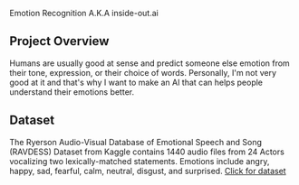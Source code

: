 Emotion Recognition A.K.A inside-out.ai

## Project Overview
Humans are usually good at sense and predict someone else emotion from their tone, expression, or their choice of words. Personally, I'm not very good at it and that's why I want to make an AI that can helps people understand their emotions better.

## Dataset
The Ryerson Audio-Visual Database of Emotional Speech and Song (RAVDESS) Dataset from Kaggle contains 1440 audio files from 24 Actors vocalizing two lexically-matched statements. Emotions include angry, happy, sad, fearful, calm, neutral, disgust, and surprised. [Click for dataset](https://www.kaggle.com/uwrfkaggler/ravdess-emotional-speech-audio)
